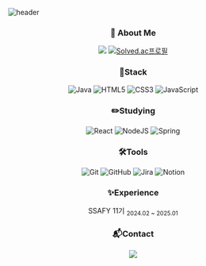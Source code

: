 ![header](https://capsule-render.vercel.app/api?type=waving&height=150&color=timeGradient&text=Welcom%20to%20Sally’s%20Github&section=header&reversal=false&textBg=false&fontSize=50&fontAlign=50&animation=fadeIn)

<div align = "center">
<h3>🎨 About Me</h3>  

<a href="https://longstream.tistory.com" target="_blank"><img src="https://img.shields.io/badge/Tistory-FF5A4A?style=flat-square&logo=tistory&logoColor=white"/></a>
[![Solved.ac프로필](http://mazassumnida.wtf/api/mini/generate_badge?boj=sdfg1001)](https://solved.ac/sdfg1001)

<h3>🚀Stack</h3> 

![Java](https://img.shields.io/badge/java-%23ED8B00.svg?style=flat-square&logo=openjdk&logoColor=white)
![HTML5](https://img.shields.io/badge/html5-%23E34F26.svg?style=flat-square&logo=html5&logoColor=white)
![CSS3](https://img.shields.io/badge/css3-%231572B6.svg?style=flat-square&logo=css3&logoColor=white)
![JavaScript](https://img.shields.io/badge/javascript-%23323330.svg?style=flat-square&logo=javascript&logoColor=%23F7DF1E)

<h3>✏️Studying</h3>  

![React](https://img.shields.io/badge/react-%2320232a.svg?style=flat-square&logo=react&logoColor=%2361DAFB)
![NodeJS](https://img.shields.io/badge/node.js-6DA55F?style=flat-square&logo=node.js&logoColor=white)
![Spring](https://img.shields.io/badge/spring-%236DB33F.svg?style=flat-square&logo=spring&logoColor=white)

<h3>🛠Tools</h3>  

![Git](https://img.shields.io/badge/git-%23F05033.svg?style=flat-square&logo=git&logoColor=white)
![GitHub](https://img.shields.io/badge/github-%23121011.svg?style=flat-square&logo=github&logoColor=white)
![Jira](https://img.shields.io/badge/jira-%230A0FFF.svg?style=flat-square&logo=jira&logoColor=white)
![Notion](https://img.shields.io/badge/Notion-%23000000.svg?style=flat-square&logo=notion&logoColor=white)

<h3>✨Experience</h3>  

SSAFY 11기 <sub>2024.02 ~ 2025.01</sub>

<h3>📬Contact</h3>  

<a href="mailto:yusohou@gmail.com" target="_blank"><img src="https://img.shields.io/badge/Gmail-D14836?style=flat-square&logo=gmail&logoColor=white"/></a>
</div>
